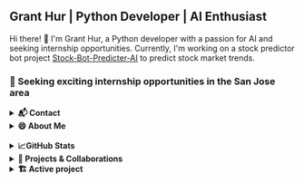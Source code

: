 ## Grant Hur | Python Developer | AI Enthusiast

Hi there! 👋 I'm Grant Hur, a Python developer with a passion for AI and seeking internship opportunities. Currently, I'm working on a stock predictor bot project [Stock-Bot-Predicter-AI](https://github.com/gran4/Stock-Bot-Predicter-AI) to predict stock market trends.

### 🤝 Seeking exciting internship opportunities in the San Jose area

<details>
<summary><strong>📬 Contact</strong></summary>

- 📧 Email: fifttim@gmail.com
- 🙄 Patreon: https://www.patreon.com/GrantHur
- 🌐 Personal Website: Coming soon

</details>


<details>
<summary><strong>😄 About Me</strong></summary>

- 📍 Location: San Jose, CA, US
- 🌱 Currently, I'm building an open sourced AI stock bot
- ❓ I love spicy food and food in general.
  
</details>

<br>

<details>
<summary><strong>📈GitHub Stats</strong></summary>

[![Grant's GitHub Stats](https://github-readme-stats.vercel.app/api?username=gran4&show_icons=true&count_private=true&hide=prs&include_all_commits=true&custom_title=GitHub%20Stats&hide_rank=true&theme=radical)](https://github.com/anuraghazra/github-readme-stats)

[![Languages Used](https://github-readme-stats.vercel.app/api/top-langs/?username=gran4&layout=compact&hide=html,css&theme=radical)](https://github.com/anuraghazra/github-readme-stats)


</details>


<details>
<summary><strong>🔧 Projects & Collaborations</strong></summary>

- 💻 I'm actively seeking collaboration on game(🎮)/and or AI(🤖) development(🏗️) projects.
- 📚 Check out my other projects and contributions on [GitHub](https://github.com/gran4).

</details>

<details>
<summary><strong>🏗️ Active project</strong></summary>

- [Stock-Bot-Predicter-AI](https://github.com/gran4/Stock-Bot-Predicter-AI)
  + Open sourced and Quality

</details>

